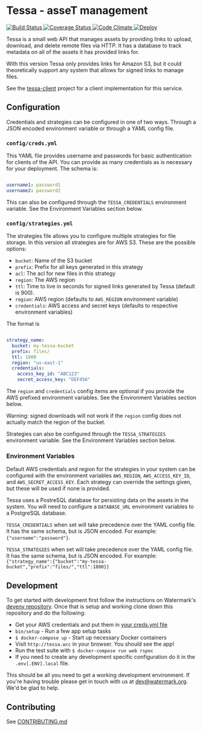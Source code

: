 # Tessa - asseT management

[ ![Build Status][3]    ][4]
[ ![Coverage Status][5] ][6]
[ ![Code Climate][7]    ][8]
[![Deploy](https://www.herokucdn.com/deploy/button.svg)](https://heroku.com/deploy?template=https://github.com/watermarkchurch/tessa)

Tessa is a small web API that manages assets by providing links to
upload, download, and delete remote files via HTTP. It has a database to
track metadata on all of the assets it has provided links for.

With this version Tessa only provides links for Amazon S3, but it could
theoretically support any system that allows for signed links to manage
files.

See the [tessa-client][tessa-client] project for a client implementation
for this service.

[tessa-client]: https://github.com/watermarkchurch/tessa-client

## Configuration

Credentials and strategies can be configured in one of two ways. Through
a JSON encoded environment variable or through a YAML config file.

### `config/creds.yml`

This YAML file provides username and passwords for basic authentication
for clients of the API. You can provide as many credentials as is
necessary for your deployment. The schema is:

```yaml

username1: password1
username2: password2

```

This can also be configured through the `TESSA_CREDENTIALS` environment
variable. See the Environment Variables section below.

### `config/strategies.yml`

The strategies file allows you to configure multiple strategies for file
storage. In this version all strategies are for AWS S3. These are the
possible options:

* `bucket`: Name of the S3 bucket
* `prefix`: Prefix for all keys generated in this strategy
* `acl`: The acl for new files in this strategy
* `region`: The AWS region
* `ttl`: Time to live in seconds for signed links generated by Tessa
  (default is 900).
* `region`: AWS region (defaults to `AWS_REGION` environment variable)
* `credentials`: AWS access and secret keys (defaults to respective
  environment variables)

The format is

```yaml

strategy_name:
  bucket: my-tessa-bucket
  prefix: files/
  ttl: 1800
  region: "us-east-1"
  credentials:
    access_key_id: "ABC123"
    secret_access_key: "DEF456"

```

The `region` and `credentials` config items are optional if you provide
the AWS prefixed environment variables. See the Environment Variables
section below.

Warning: signed downloads will not work if the `region` config does not actually
match the region of the bucket.

Strategies can also be configured through the `TESSA_STRATEGIES`
environment variable. See the Environment Variables section below.

### Environment Variables

Default AWS credentials and region for the strategies in your system can
be configured with the environment variables `AWS_REGION`,
`AWS_ACCESS_KEY_ID`, and `AWS_SECRET_ACCESS_KEY`. Each strategy can
override the settings given, but these will be used if none is provided.

Tessa uses a PostreSQL database for persisting data on the assets in the
system. You will need to configure a `DATABASE_URL` environment
variables to a PostgreSQL database.

`TESSA_CREDENTIALS` when set will take precedence over the YAML config
file. It has the same schema, but is JSON encoded. For example:
`{"username":"password"}`.

`TESSA_STRATEGIES` when set will take precedence over the YAML config
file. It has the same schema, but is JSON encoded. For example:
`{"strategy_name":{"bucket":"my-tessa-bucket","prefix":"files/","ttl":1800}}`

## Development

To get started with development first follow the instructions on
Watermark's [devenv repository][9]. Once that is setup and working clone
down this repository and do the following:

- Get your AWS credentials and put them in [your creds.yml file](#Configuration)
- `bin/setup` - Run a few app setup tasks
- `$ docker-compose up` - Start up necessary Docker containers
- Visit `http://tessa.wcc` in your browser. You should see the app!
- Run the test suite with `$ docker-compose run web rspec`
- If you need to create any development specific configuration do it in
  the `.env[.ENV].local` file.

This should be all you need to get a working development environment. If
you're having trouble please get in touch with us at dev@watermark.org.
We'd be glad to help.

## Contributing

See [CONTRIBUTING.md][contributing]

[contributing]: https://github.com/watermarkchurch/tessa/blob/master/CONTRIBUTING.md

[0]: https://github.com/watermarkchurch/tessa
[1]: https://img.shields.io/gem/v/tessa.svg?style=flat
[2]: http://rubygems.org/gems/tessa "Gem Version"
[3]: https://img.shields.io/travis/watermarkchurch/tessa/master.svg?style=flat
[4]: https://travis-ci.org/watermarkchurch/tessa "Build Status"
[5]: https://codeclimate.com/github/watermarkchurch/tessa/badges/coverage.svg
[6]: https://codeclimate.com/github/watermarkchurch/tessa "Coverage Status"
[7]: https://img.shields.io/codeclimate/github/watermarkchurch/tessa.svg?style=flat
[8]: https://codeclimate.com/github/watermarkchurch/tessa "Code Climate"
[9]: https://github.com/watermarkchurch/devenv
